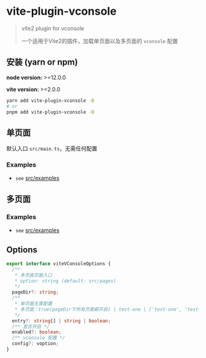 # vite-plugin-vconsole

> vite2 plugin for vconsole
>
> 一个适用于Vite2的插件，加载单页面以及多页面的 `vconsole` 配置

## 安装 (yarn or npm)

**node version:** >=12.0.0

**vite version:** >=2.0.0

```bash
yarn add vite-plugin-vconsole -D
# or
pnpm add vite-plugin-vconsole -D
```

## 单页面

默认入口 `src/main.ts`，无需任何配置

### Examples

- `see` [src/examples](https://github.com/Miofly/vite-plugin-vconsole-mpa/tree/master/example/vue-single-page)

## 多页面

### Examples

- `see` [src/examples](https://github.com/Miofly/vite-plugin-vconsole-mpa/tree/master/example/vite-plugin-demo)

## Options

```typescript
export interface viteVConsoleOptions {
  /**
   * 多页面页面入口
   * option: string (default: src/pages)
   */
  pageDir?: string;
  /**
   * 单页面无需配置
   * 多页面：true(pageDir下所有页面都开启) | test-one | ['test-one', 'test-twos']
   */
  entry?: string[] | string | boolean;
  /** 是否开启 */
  enabled?: boolean;
  /** vconsole 配置 */
  config?: voption;
}
```
